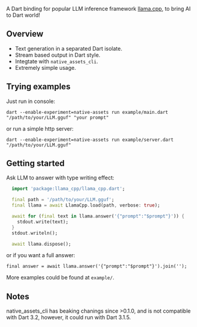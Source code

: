 A Dart binding for popular LLM inference framework [llama.cpp](https://github.com/ggerganov/llama.cpp), to bring AI to Dart world!

## Overview

- Text generation in a separated Dart isolate.
- Stream based output in Dart style.
- Integtate with `native_assets_cli`.
- Extremely simple usage.

## Trying examples

Just run in console:
```
dart --enable-experiment=native-assets run example/main.dart "/path/to/your/LLM.gguf" "your prompt"
```

or run a simple http server:
```
dart --enable-experiment=native-assets run example/server.dart "/path/to/your/LLM.gguf"
```

## Getting started

Ask LLM to answer with type writing effect:

```dart
  import 'package:llama_cpp/llama_cpp.dart';

  final path = '/path/to/your/LLM.gguf';
  final llama = await LlamaCpp.load(path, verbose: true);

  await for (final text in llama.answer('{"prompt":"$prompt"}')) {
    stdout.write(text);
  }
  stdout.writeln();

  await llama.dispose();
```
or if you want a full answer:
```
final answer = await llama.answer('{"prompt":"$prompt"}').join('');
```

More examples could be found at `example/`.

## Notes

native_assets_cli has beaking chanings since >0.1.0, and is not compatible with Dart 3.2, however, it could run with Dart 3.1.5.
